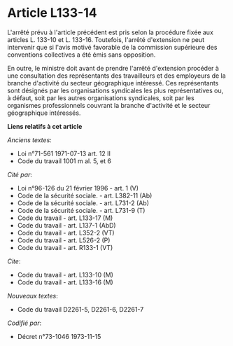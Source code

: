 # Article L133-14

L'arrêté prévu à l'article précédent est pris selon la procédure fixée aux articles L. 133-10 et L. 133-16. Toutefois,
l'arrêté d'extension ne peut intervenir que si l'avis motivé favorable de la commission supérieure des conventions
collectives a été émis sans opposition.

En outre, le ministre doit avant de prendre l'arrêté d'extension procéder à une consultation des représentants des
travailleurs et des employeurs de la branche d'activité du secteur géographique intéressé. Ces représentants sont désignés
par les organisations syndicales les plus représentatives ou, à défaut, soit par les autres organisations syndicales, soit
par les organismes professionnels couvrant la branche d'activité et le secteur géographique intéressés.

**Liens relatifs à cet article**

_Anciens textes_:

  - Loi n°71-561 1971-07-13 art. 12 II
  - Code du travail 1001 m al. 5, et 6

_Cité par_:

  - Loi n°96-126 du 21 février 1996 - art. 1 (V)
  - Code de la sécurité sociale. - art. L382-11 (Ab)
  - Code de la sécurité sociale. - art. L731-2 (Ab)
  - Code de la sécurité sociale. - art. L731-9 (T)
  - Code du travail - art. L133-17 (M)
  - Code du travail - art. L137-1 (AbD)
  - Code du travail - art. L352-2 (VT)
  - Code du travail - art. L526-2 (P)
  - Code du travail - art. R133-1 (VT)

_Cite_:

  - Code du travail - art. L133-10 (M)
  - Code du travail - art. L133-16 (M)

_Nouveaux textes_:

  - Code du travail D2261-5, D2261-6, D2261-7

_Codifié par_:

  - Décret n°73-1046 1973-11-15
